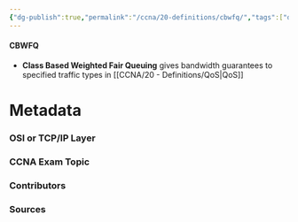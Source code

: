 ```yaml
---
{"dg-publish":true,"permalink":"/ccna/20-definitions/cbwfq/","tags":["defs_ccna"]}
---
```


#### CBWFQ
- **Class Based Weighted Fair Queuing** gives bandwidth guarantees to specified traffic types in [[CCNA/20 - Definitions/QoS\|QoS]]

# Metadata
### OSI or TCP/IP Layer

### CCNA Exam Topic

### Contributors

### Sources

